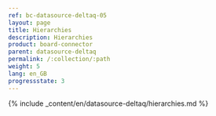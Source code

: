 ```yaml
---
ref: bc-datasource-deltaq-05
layout: page
title: Hierarchies
description: Hierarchies
product: board-connector
parent: datasource-deltaq
permalink: /:collection/:path
weight: 5
lang: en_GB
progressstate: 3
---
```


{% include _content/en/datasource-deltaq/hierarchies.md %}

